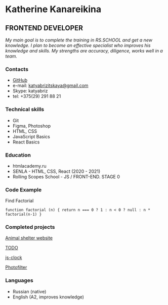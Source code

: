 # Katherine Kanareikina

## FRONTEND DEVELOPER

_My main goal is to complete the training in RS.SCHOOL and get a new knowledge. I plan to become an effective specialist who improves his knowledge and skills. My strengths are accuracy, diligence, works well in a team._

### Contacts

- [GitHub](https://github.com/kenor-me)
- e-mail: katyabrizitskaya@gmail.com
- Skype: katyabriz
- tel: +375(29) 291 88 21

### Technical skills

- Git
- Figma, Photoshop
- HTML, CSS
- JavaScript Basics
- React Basics

### Education

- htmlacademy.ru
- SENLA - HTML, CSS, React (2020 - 2021)
- Rolling Scopes School - JS / FRONT-END. STAGE 0

### Code Example

Find Factorial

`function factorial (n) { return n === 0 ? 1 : n < 0 ? null : n * factorial(n-1) }`

### Completed projects

[Animal shelter website](https://senla-animal-shelter.netlify.app/)

[TODO](https://todo-senla.netlify.app/)

[js-clock](https://rolling-scopes-school.github.io/kenor-me-JSFEPRESCHOOL/js-clock/)

[Photofilter](https://rolling-scopes-school.github.io/kenor-me-JSFEPRESCHOOL/photofilter/)

### Languages

- Russian (native)
- English (A2, improves knowledge)